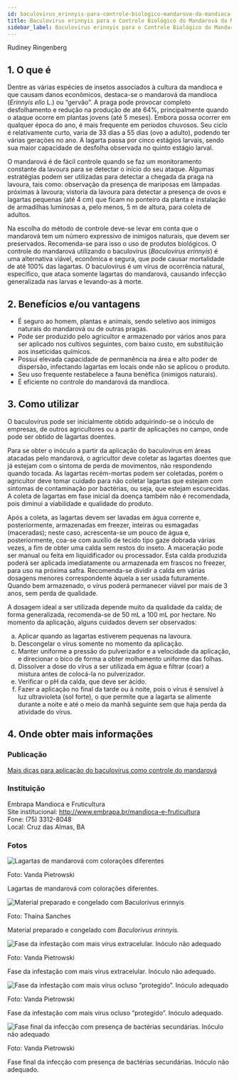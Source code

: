 ```yaml
---
id: baculovirus_erinnyis-para-controle-biologico-mandarova-da-mandioca
title: Baculovirus erinnyis para o Controle Biológico do Mandarová da Mandioca
sidebar_label: Baculovirus erinnyis para o Controle Biológico do Mandarová da Mandioca
---
```


<div class="center-textArticle">Rudiney Ringenberg</div>

## **1. O que é**

Dentre as várias espécies de insetos associados à cultura da
mandioca e que causam danos econômicos, destaca-se o
mandarová da mandioca (_Erinnyis ello_ L.) ou “gervão”. A praga
pode provocar completo desfolhamento e redução na produção
de até 64%, principalmente quando o ataque ocorre em plantas
jovens (até 5 meses). Embora possa ocorrer em qualquer época
do ano, é mais frequente em períodos chuvosos. Seu ciclo é
relativamente curto, varia de 33 dias a 55 dias (ovo a adulto),
podendo ter várias gerações no ano. A lagarta passa por cinco
estágios larvais, sendo sua maior capacidade de desfolha
observada no quinto estágio larval.

O mandarová é de fácil controle quando se faz um
monitoramento constante da lavoura para se detectar o início do
seu ataque. Algumas estratégias podem ser utilizadas para
detectar a chegada da praga na lavoura, tais como: observação
da presença de mariposas em lâmpadas próximas à lavoura;
vistoria da lavoura para detectar a presença de ovos e lagartas
pequenas (até 4 cm) que ficam no ponteiro da planta e instalação
de armadilhas luminosas a, pelo menos, 5 m de altura, para
coleta de adultos.

Na escolha do método de controle deve-se levar em conta que o
mandarová tem um número expressivo de inimigos naturais, que
devem ser preservados. Recomenda-se para isso o uso de
produtos biológicos. O controle do mandarová utilizando o
baculovírus (_Baculovirus erinnyis_) é uma alternativa viável,
econômica e segura, que pode causar mortalidade de até 100%
das lagartas. O baculovírus é um vírus de ocorrência natural,
específico, que ataca somente lagartas do mandarová,
causando infecção generalizada nas larvas e levando-as à
morte.

## **2. Benefícios e/ou vantagens**

- É seguro ao homem, plantas e animais, sendo seletivo aos
  inimigos naturais do mandarová ou de outras pragas.
- Pode ser produzido pelo agricultor e armazenado por vários
  anos para ser aplicado nos cultivos seguintes, com baixo
  custo, em substituição aos inseticidas químicos.
- Possui elevada capacidade de permanência na área e alto
  poder de dispersão, infectando lagartas em locais onde não
  se aplicou o produto.
- Seu uso frequente restabelece a fauna benéfica (inimigos
  naturais).
- É eficiente no controle do mandarová da mandioca.

## **3. Como utilizar**

O baculovírus pode ser inicialmente obtido adquirindo-se o
inóculo de empresas, de outros agricultores ou a partir de
aplicações no campo, onde pode ser obtido de lagartas doentes.

Para se obter o inóculo a partir da aplicação do baculovírus em
áreas atacadas pelo mandarová, o agricultor deve coletar as
lagartas doentes que já estejam com o sintoma de perda de
movimentos, não respondendo quando tocada. As lagartas
recém-mortas podem ser coletadas, porém o agricultor deve
tomar cuidado para não coletar lagartas que estejam com
sintomas de contaminação por bactérias, ou seja, que estejam
escurecidas. A coleta de lagartas em fase inicial da doença
também não é recomendada, pois diminui a viabilidade e
qualidade do produto.

Após a coleta, as lagartas devem ser lavadas em água corrente
e, posteriormente, armazenadas em freezer, inteiras ou
esmagadas (maceradas); neste caso, acrescenta-se um pouco
de água e, posteriormente, coa-se com auxílio de tecido tipo gaze
dobrada várias vezes, a fim de obter uma calda sem restos do
inseto. A maceração pode ser manual ou feita em liquidificador ou
processador. Esta calda produzida poderá ser aplicada
imediatamente ou armazenada em frascos no freezer, para uso
na próxima safra. Recomenda-se dividir a calda em várias
dosagens menores correspondente àquela a ser usada
futuramente. Quando bem armazenado, o vírus poderá
permanecer viável por mais de 3 anos, sem perda de qualidade.

A dosagem ideal a ser utilizada depende muito da qualidade da
calda; de forma generalizada, recomenda-se de 50 mL a 100 mL
por hectare. No momento da aplicação, alguns cuidados devem
ser observados:

<ol type="a">
  <li>Aplicar quando as lagartas estiverem pequenas na
lavoura.</li>
  <li>Descongelar o vírus somente no momento da aplicação.</li>
  <li>Manter uniforme a pressão do pulverizador e a velocidade
da aplicação, e direcionar o bico de forma a obter
molhamento uniforme das folhas.</li>
  <li>Dissolver a dose do vírus a ser utilizada em água e filtrar
(coar) a mistura antes de colocá-la no pulverizador.</li>
  <li>Verificar o pH da calda, que deve ser ácido.</li>
  <li>Fazer a aplicação no final da tarde ou à noite, pois o vírus é
sensível à luz ultravioleta (sol forte), o que permite que a
lagarta se alimente durante a noite e até o meio da manhã
seguinte sem que haja perda da atividade do vírus.</li>
</ol>

## 4. **Onde obter mais informações**

### Publicação

[Mais dicas para aplicação do baculovírus como controle do mandarová](https://bit.ly/2QW4nOL)

<div className="container-instituicoes">

### Instituição

  <div className="instituicao">
    <div className="nome-instituicao">
      Embrapa Mandioca e Fruticultura
    </div>
    <div className="site-instituicao">
      <span className="negrito">Site institucional: </span>
      <a href="http://www.embrapa.br/mandioca-e-fruticultura" target="_blank"> http://www.embrapa.br/mandioca-e-fruticultura</a>
    </div>
    <div className="telefone-instituicao">
      <span className="negrito">Fone:</span> (75) 3312-8048
    </div>
    <div className="cidade-uf-instituicao">
      <span className="negrito">Local:</span> Cruz das Almas, BA
    </div>    
  </div>
</div>

### Fotos 

<div class="container-img"> 

  ![Lagartas de mandarová com colorações diferentes](/img/docs/17_baculovirus/FOTO_01.jpg)

  <span class="legenda-foto-fonte">Foto: Vanda Pietrowski</span>
  <div className="legenda-foto">Lagartas de mandarová com colorações diferentes.</div>
</div>

<div class="container-img"> 

  ![Material preparado e congelado com Baculorivus erinnyis](/img/docs/17_baculovirus/FOTO_02.jpg)

  <span class="legenda-foto-fonte">Foto: Thaína Sanches</span>
  <div className="legenda-foto">Material preparado e congelado com <em>Baculorivus erinnyis.</em></div>
</div>

<div class="container-img"> 

  ![Fase da infestação com mais vírus extracelular. Inóculo não adequado](/img/docs/17_baculovirus/FOTO_03.jpg)

  <span class="legenda-foto-fonte">Foto: Vanda Pietrowski</span>
  <div className="legenda-foto">Fase da infestação com mais vírus extracelular. Inóculo não adequado.</div>
</div>

<div class="container-img"> 

  ![Fase da infestação com mais vírus ocluso “protegido”. Inóculo adequado](/img/docs/17_baculovirus/FOTO_04.jpg)

  <span class="legenda-foto-fonte">Foto: Vanda Pietrowski</span>
  <div className="legenda-foto">Fase da infestação com mais vírus ocluso “protegido”. Inóculo adequado.</div>
</div>

<div class="container-img"> 

  ![Fase final da infecção com presença de bactérias secundárias. Inóculo não adequado](/img/docs/17_baculovirus/FOTO_05.jpg)

  <span class="legenda-foto-fonte">Foto: Vanda Pietrowski</span>
  <div className="legenda-foto">Fase final da infecção com presença de bactérias secundárias. Inóculo não adequado.</div>
</div>